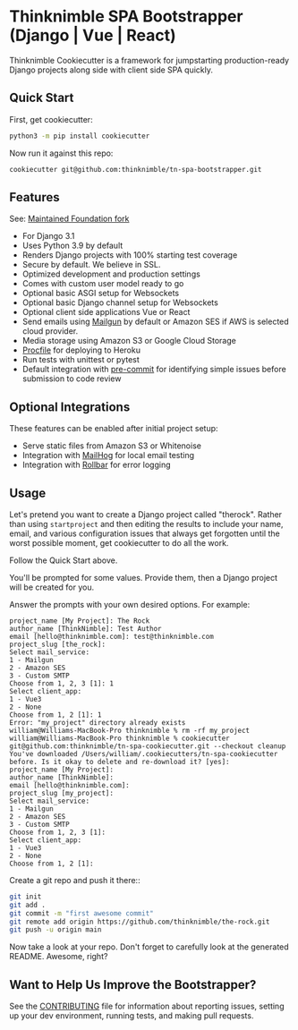 # Thinknimble SPA Bootstrapper (Django | Vue | React)

Thinknimble Cookiecutter is a framework for jumpstarting production-ready Django projects along side with client side SPA quickly.

## Quick Start

First, get cookiecutter:

```bash
python3 -m pip install cookiecutter
```

Now run it against this repo:

```bash
cookiecutter git@github.com:thinknimble/tn-spa-bootstrapper.git
```

## Features

See: [Maintained Foundation fork]

 - For Django 3.1
 - Uses Python 3.9 by default
 - Renders Django projects with 100% starting test coverage
 - Secure by default. We believe in SSL.
 - Optimized development and production settings
 - Comes with custom user model ready to go
 - Optional basic ASGI setup for Websockets
 - Optional basic Django channel setup for Websockets
 - Optional client side applications Vue or React 
 - Send emails using [Mailgun] by default or Amazon SES if AWS is selected cloud provider.
 - Media storage using Amazon S3 or Google Cloud Storage
 - [Procfile] for deploying to Heroku
 - Run tests with unittest or pytest
 - Default integration with [pre-commit] for identifying simple issues before submission to code review

## Optional Integrations

These features can be enabled after initial project setup:

 - Serve static files from Amazon S3 or Whitenoise
 - Integration with [MailHog] for local email testing
 - Integration with [Rollbar] for error logging

## Usage

Let's pretend you want to create a Django project called "therock". Rather than using `startproject` and then editing the results to include your name, email, and various configuration issues that always get forgotten until the worst possible moment, get cookiecutter to do all the work.

Follow the Quick Start above.

You'll be prompted for some values. Provide them, then a Django project will be created for you.

Answer the prompts with your own desired options. For example:

    project_name [My Project]: The Rock
    author_name [ThinkNimble]: Test Author
    email [hello@thinknimble.com]: test@thinknimble.com
    project_slug [the_rock]:
    Select mail_service:
    1 - Mailgun
    2 - Amazon SES
    3 - Custom SMTP
    Choose from 1, 2, 3 [1]: 1
    Select client_app:
    1 - Vue3
    2 - None
    Choose from 1, 2 [1]: 1
    Error: "my_project" directory already exists
    william@Williams-MacBook-Pro thinknimble % rm -rf my_project 
    william@Williams-MacBook-Pro thinknimble % cookiecutter git@github.com:thinknimble/tn-spa-cookiecutter.git --checkout cleanup
    You've downloaded /Users/william/.cookiecutters/tn-spa-cookiecutter before. Is it okay to delete and re-download it? [yes]: 
    project_name [My Project]: 
    author_name [ThinkNimble]: 
    email [hello@thinknimble.com]: 
    project_slug [my_project]: 
    Select mail_service:
    1 - Mailgun
    2 - Amazon SES
    3 - Custom SMTP
    Choose from 1, 2, 3 [1]: 
    Select client_app:
    1 - Vue3
    2 - None
    Choose from 1, 2 [1]: 

Create a git repo and push it there::

```bash
git init
git add .
git commit -m "first awesome commit"
git remote add origin https://github.com/thinknimble/the-rock.git
git push -u origin main 
```

Now take a look at your repo. Don't forget to carefully look at the generated README. Awesome, right?

## Want to Help Us Improve the Bootstrapper?

See the [CONTRIBUTING] file for information about reporting issues, setting up your dev environment, running tests, and making pull requests.

[CONTRIBUTING]: ./CONTRIBUTING.md
[Procfile]: https://devcenter.heroku.com/articles/procfile
[Mailgun]: http://www.mailgun.com/
[Whitenoise]: https://whitenoise.readthedocs.io/
[MailHog]: https://github.com/mailhog/MailHog
[Rollbar]: https://docs.rollbar.com/docs
[pre-commit]: https://github.com/pre-commit/pre-commit
[Maintained Foundation Fork]: https://github.com/Parbhat/cookiecutter-django-foundation
